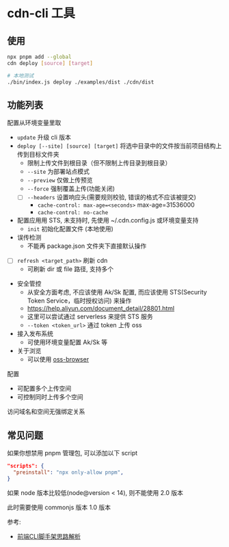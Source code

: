 # cdn-cli 工具

## 使用

```bash
npx pnpm add --global
cdn deploy [source] [target]

# 本地测试
./bin/index.js deploy ./examples/dist ./cdn/dist
```

## 功能列表

配置从环境变量里取

- `update` 升级 cli 版本
- `deploy [--site] [source] [target]` 将选中目录中的文件按当前项目结构上传到目标文件夹
  - 限制上传文件到根目录（但不限制上传目录到根目录）
  - `--site` 为部署站点模式
  - `--preview` 仅做上传预览
  - `--force` 强制覆盖上传(功能关闭)
  - [ ] `--headers` 设置响应头(需要规则校验, 错误的格式不应该被提交)
    - `cache-control: max-age=<seconds>` max-age=31536000
    - `cache-control: no-cache`
- 配置应用用 STS, 未支持时, 先使用 ~/.cdn.config.js 或环境变量支持
  - `init` 初始化配置文件 (本地使用)
- 误传检测
  - 不能再 package.json 文件夹下直接默认操作
- [ ] `refresh <target_path>` 刷新 cdn
  - 可刷新 dir 或 file 路径, 支持多个
- 安全管控
  - 从安全方面考虑, 不应该使用 Ak/Sk 配置, 而应该使用 STS(Security Token Service，临时授权访问) 来操作
  - https://help.aliyun.com/document_detail/28801.html
  - 这里可以尝试通过 serverless 来提供 STS 服务
  - `--token <token_url>` 通过 token 上传 oss
- 接入发布系统
  - 可使用环境变量配置 Ak/Sk 等
- 关于浏览
  - 可以使用 [oss-browser](https://github.com/aliyun/oss-browser/blob/develop/README-CN.md)


配置

- 可配置多个上传空间
- 可控制同时上传多个空间

访问域名和空间无强绑定关系

## 常见问题

如果你想禁用 pnpm 管理包, 可以添加以下 script

```json
"scripts": {
  "preinstall": "npx only-allow pnpm",
}
```

如果 node 版本比较低(node@version < 14), 则不能使用 2.0 版本

此时需要使用 commonjs 版本 1.0 版本

参考:

- [前端CLI脚手架思路解析](https://juejin.cn/post/6879265583205089287)
